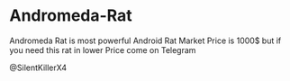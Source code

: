 # Andromeda-Rat
Andromeda Rat is most powerful Android Rat Market Price is 1000$ but if you need this rat in lower Price come on Telegram

@SilentKillerX4


